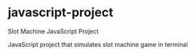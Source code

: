 # javascript-project
Slot Machine JavaScript Project

JavaScript project that simulates slot machine game in terminal
